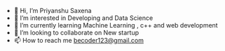 - 👋 Hi, I’m Priyanshu Saxena
- 👀 I’m interested in Developing and Data Science
- 🌱 I’m currently learning Machine Learning , c++ and web development
- 💞️ I’m looking to collaborate on New startup
- 📫 How to reach me becoder123@gmail.com
<!---
PKsaxena98/PKsaxena98 is a ✨ special ✨ repository because its `README.md` (this file) appears on your GitHub profile.
You can click the Preview link to take a look at your changes.
--->
